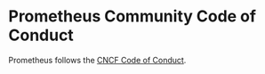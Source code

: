 # Prometheus Community Code of Conduct

Prometheus follows the
[CNCF Code of Conduct](https://github.com/cncf/foundation/blob/main/code-of-conduct.md).
